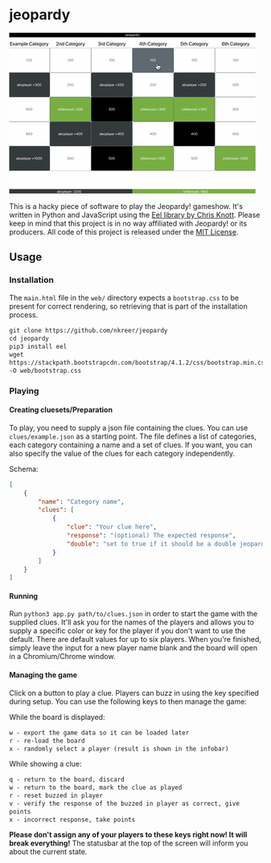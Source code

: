 # jeopardy

![Animated screenshot of the software](screenshot.gif)

This is a hacky piece of software to play the Jeopardy! gameshow. It's written in Python and JavaScript using the [Eel library by Chris Knott](https://github.com/ChrisKnott/Eel). Please keep in mind that this project is in no way affiliated with Jeopardy! or its producers. All code of this project is released under the [MIT License](LICENSE).

## Usage

### Installation

The ```main.html``` file in the ```web/``` directory expects a ```bootstrap.css``` to be present for correct rendering, so retrieving that is part of the installation process.

```
git clone https://github.com/nkreer/jeopardy
cd jeopardy
pip3 install eel
wget https://stackpath.bootstrapcdn.com/bootstrap/4.1.2/css/bootstrap.min.css -O web/bootstrap.css
```

### Playing

#### Creating cluesets/Preparation

To play, you need to supply a json file containing the clues. You can use ```clues/example.json``` as a starting point. The file defines a list of categories, each category containing a name and a set of clues. If you want, you can also specify the value of the clues for each category independently.

Schema:

```json
[
    {
        "name": "Category name",
        "clues": [
            {
                "clue": "Your clue here",
                "response": "(optional) The expected response",
                "double": "set to true if it should be a double jeopardy"
            }
        ]
    }
]
```

#### Running

Run ```python3 app.py path/to/clues.json``` in order to start the game with the supplied clues. It'll ask you for the names of the players and allows you to supply a specific color or key for the player if you don't want to use the default. There are default values for up to six players. When you're finished, simply leave the input for a new player name blank and the board will open in a Chromium/Chrome window.

#### Managing the game

Click on a button to play a clue. Players can buzz in using the key specified during setup. You can use the following keys to then manage the game:

While the board is displayed:

```
w - export the game data so it can be loaded later
r - re-load the board
x - randomly select a player (result is shown in the infobar)
```

While showing a clue:

```
q - return to the board, discard
w - return to the board, mark the clue as played
r - reset buzzed in player
v - verify the response of the buzzed in player as correct, give points
x - incorrect response, take points
```

**Please don't assign any of your players to these keys right now! It will break everything!**
The statusbar at the top of the screen will inform you about the current state.